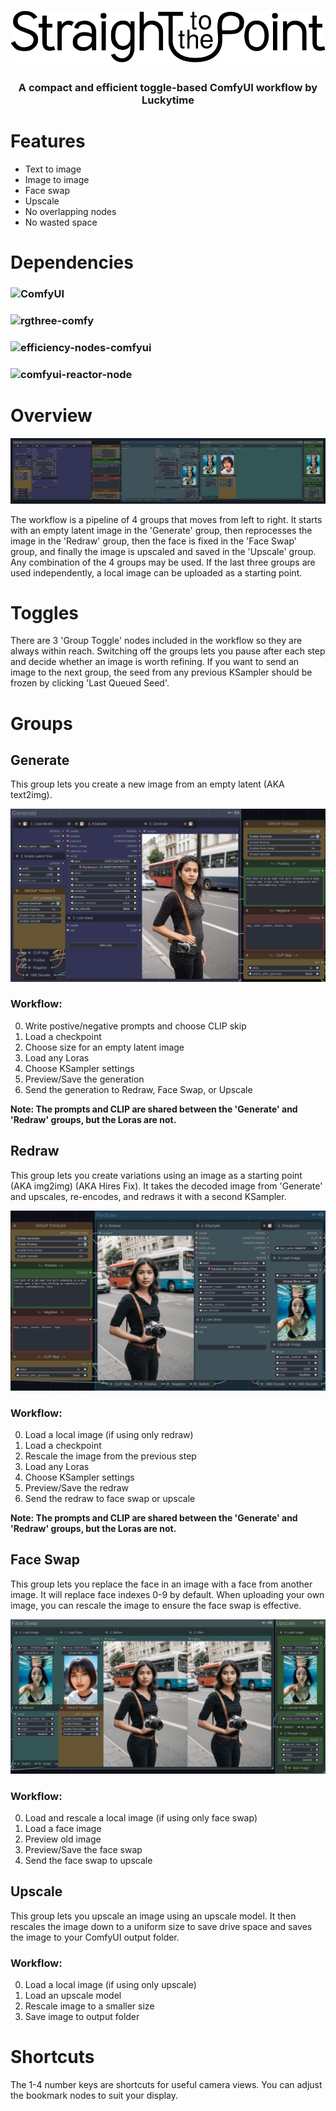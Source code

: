 <div align="center">

# ![Logo](images/STTP%20Logo.png)
### A compact and efficient toggle-based ComfyUI workflow by Luckytime
</div>

# Features

- Text to image
- Image to image
- Face swap
- Upscale
- No overlapping nodes
- No wasted space

# Dependencies

### ![ComfyUI](https://github.com/comfyanonymous/ComfyUI)
### ![rgthree-comfy](https://github.com/rgthree/rgthree-comfy)
### ![efficiency-nodes-comfyui](https://github.com/jags111/efficiency-nodes-comfyui)
### ![comfyui-reactor-node](https://github.com/Gourieff/comfyui-reactor-node)

# Overview

<div align="center">

![Logo](images/STTP%20Workflow.png)
</div>

The workflow is a pipeline of 4 groups that moves from left to right. It starts with an empty latent image in the 'Generate' group, then reprocesses the image in the 'Redraw' group, then the face is fixed in the 'Face Swap' group, and finally the image is upscaled and saved in the 'Upscale' group. 
Any combination of the 4 groups may be used. If the last three groups are used independently, a local image can be uploaded as a starting point.

# Toggles

There are 3 'Group Toggle' nodes included in the workflow so they are always within reach. Switching off the groups lets you pause after each step and decide whether an image is worth refining. If you want to send an image to the next group, the seed from any previous KSampler should be frozen by clicking 'Last Queued Seed'.

# Groups

## Generate

This group lets you create a new image from an empty latent (AKA text2img).

<div align="center">

![Logo](images/generate%20screenshot.png)
</div>

### Workflow:

0. Write postive/negative prompts and choose CLIP skip
1. Load a checkpoint
2. Choose size for an empty latent image
3. Load any Loras
4. Choose KSampler settings
5. Preview/Save the generation
6. Send the generation to Redraw, Face Swap, or Upscale

**Note: The prompts and CLIP are shared between the 'Generate' and 'Redraw' groups, but the Loras are not.**

## Redraw

This group lets you create variations using an image as a starting point (AKA img2img) (AKA Hires Fix). It takes the decoded image from 'Generate' and upscales, re-encodes, and redraws it with a second KSampler.

<div align="center">

![Logo](images/redraw%20screenshot.png)
</div>

### Workflow:

0. Load a local image (if using only redraw)
1. Load a checkpoint
2. Rescale the image from the previous step
3. Load any Loras
4. Choose KSampler settings
5. Preview/Save the redraw
6. Send the redraw to face swap or upscale

**Note: The prompts and CLIP are shared between the 'Generate' and 'Redraw' groups, but the Loras are not.**

## Face Swap

This group lets you replace the face in an image with a face from another image. It will replace face indexes 0-9 by default. When uploading your own image, you can rescale the image to ensure the face swap is effective.

<div align="center">

![Logo](images/face%20swap%20&%20upscale%20screenshot.png)
</div>

### Workflow:

0. Load and rescale a local image (if using only face swap)
1. Load a face image
2. Preview old image
3. Preview/Save the face swap
4. Send the face swap to upscale

## Upscale

This group lets you upscale an image using an upscale model. It then rescales the image down to a uniform size to save drive space and saves the image to your ComfyUI output folder.

### Workflow:

0. Load a local image (if using only upscale)
1. Load an upscale model
2. Rescale image to a smaller size
3. Save image to output folder

# Shortcuts
The 1-4 number keys are shortcuts for useful camera views. You can adjust the bookmark nodes to suit your display.
